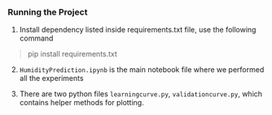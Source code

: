 ### Running the Project

1. Install dependency listed inside requirements.txt file, use the following command

> pip install requirements.txt

2. `HumidityPrediction.ipynb` is the main notebook file where we performed all the experiments

3. There are two python files `learningcurve.py`, `validationcurve.py`, which contains helper methods for plotting.
